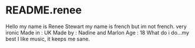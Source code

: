 # README.renee
Hello my name is Renee Stewart
my name is french but im not french. very ironic
Made in : UK 
Made by : Nadine and Marlon
Age : 18
What do i do...my best
I like music, it keeps me sane.

